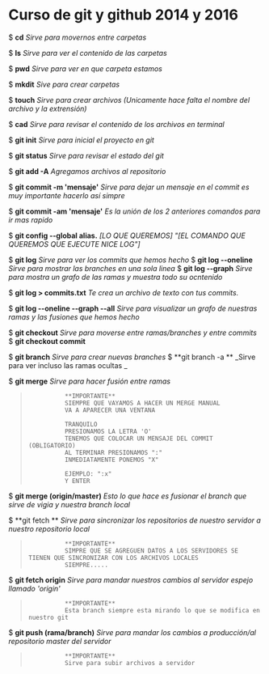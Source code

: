 # Curso de git y github 2014 y 2016

\$ **cd** _Sirve para movernos entre carpetas_

\$ **ls** _Sirve para ver el contenido de las carpetas_

\$ **pwd** _Sirve para ver en que carpeta estamos_

\$ **mkdit** _Sive para crear carpetas_

\$ **touch** _Sirve para crear archivos (Unicamente hace falta el nombre del archivo y la extrensión)_

\$ **cad** _Sirve para revisar el contenido de los archivos en terminal_

\$ **git init** _Sirve para inicial el proyecto en git_

\$ **git status** _Sirve para revisar el estado del git_

\$ **git add -A** _Agregamos archivos al repositorio_

\$ **git commit -m 'mensaje'** _Sirve para dejar un mensaje en el commit es muy importante hacerlo así simpre_

\$ **git commit -am 'mensaje'** _Es la unión de los 2 anteriores comandos para ir mas rapido_

\$ **git config --global alias.** _[LO QUE QUEREMOS] "[EL COMANDO QUE QUEREMOS QUE EJECUTE NICE LOG"]_

$ **git log** 														*Sirve para ver los commits que hemos hecho*
$ **git log --oneline** _Sirve para mostrar las branches en una sola linea_
\$ **git log --graph** _Sirve para mostra un grafo de las ramas y muestra todo su ocntenido_

\$ **git log > commits.txt** _Te crea un archivo de texto con tus commits._

\$ **git log --oneline --graph --all** _Sirve para visualizar un grafo de nuestras ramas y las fusiones que hemos hecho_

$ **git checkout** 												*Sirve para moverse entre ramas/branches y entre commits*
$ **git checkout commit**

$ **git branch** 													*Sirve para crear nuevas branches*
$ **git branch -a ** _Sirve para ver incluso las ramas ocultas _

\$ **git merge** _Sirve para hacer fusión entre ramas_

>     			**IMPORTANTE**
>     			SIEMPRE QUE VAYAMOS A HACER UN MERGE MANUAL
>     			VA A APARECER UNA VENTANA
>
>     			TRANQUILO
>     			PRESIONAMOS LA LETRA 'O'
>     			TENEMOS QUE COLOCAR UN MENSAJE DEL COMMIT (OBLIGATORIO)
>     			AL TERMINAR PRESIONAMOS ":"
>     			INMEDIATAMENTE PONEMOS "X"
>
>     			EJEMPLO: ":x"
>     			Y ENTER

\$ **git merge (origin/master)** _Esto lo que hace es fusionar el branch que sirve de vigia y nuestra branch local_

\$ **git fetch ** _Sirve para sincronizar los repositorios de nuestro servidor a nuestro repositorio local_

>     			**IMPORTANTE**
>     			SIMPRE QUE SE AGREGUEN DATOS A LOS SERVIDORES SE TIENEN QUE SINCRONIZAR CON LOS ARCHIVOS LOCALES
>     			SIEMPRE.....

\$ **git fetch origin** _Sirve para mandar nuestros cambios al servidor espejo llamado 'origin'_

>     			**IMPORTANTE**
>     			Esta branch siempre esta mirando lo que se modifica en nuestro git

\$ **git push (rama/branch)** _Sirve para mandar los cambios a producción/al repositorio master del servidor_

>     			**IMPORTANTE**
>     			Sirve para subir archivos a servidor
